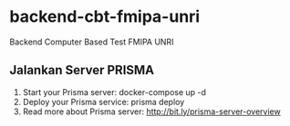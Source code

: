 # backend-cbt-fmipa-unri

Backend Computer Based Test FMIPA UNRI

## Jalankan Server PRISMA

1. Start your Prisma server: docker-compose up -d
2. Deploy your Prisma service: prisma deploy
3. Read more about Prisma server: http://bit.ly/prisma-server-overview
